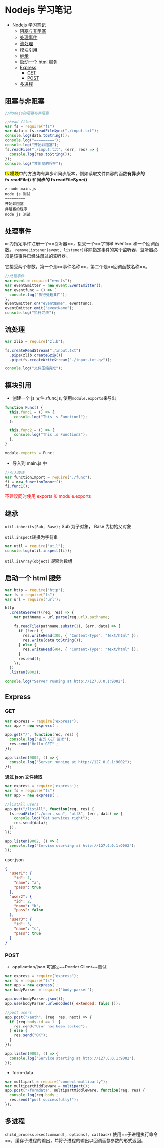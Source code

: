 # Nodejs 学习笔记


<!-- @import "[TOC]" {cmd="toc" depthFrom=1 depthTo=6 orderedList=false} -->

<!-- code_chunk_output -->

- [Nodejs 学习笔记](#nodejs-%E5%AD%A6%E4%B9%A0%E7%AC%94%E8%AE%B0)
  - [阻塞与非阻塞](#%E9%98%BB%E5%A1%9E%E4%B8%8E%E9%9D%9E%E9%98%BB%E5%A1%9E)
  - [处理事件](#%E5%A4%84%E7%90%86%E4%BA%8B%E4%BB%B6)
  - [流处理](#%E6%B5%81%E5%A4%84%E7%90%86)
  - [模块引用](#%E6%A8%A1%E5%9D%97%E5%BC%95%E7%94%A8)
  - [继承](#%E7%BB%A7%E6%89%BF)
  - [启动一个 html 服务](#%E5%90%AF%E5%8A%A8%E4%B8%80%E4%B8%AA-html-%E6%9C%8D%E5%8A%A1)
  - [Express](#express)
    - [GET](#get)
    - [POST](#post)
  - [多进程](#%E5%A4%9A%E8%BF%9B%E7%A8%8B)

<!-- /code_chunk_output -->



## 阻塞与非阻塞

```javascript
//Nodejs的阻塞与非阻塞

//Read files
var fs = require("fs");
var data = fs.readFileSync("./input.txt");
console.log(data.toString());
console.log("=========");
console.log("开始非阻塞");
fs.readFile("./input.txt", (err, res) => {
  console.log(res.toString());
});
console.log("非阻塞的程序");
```

<mark>fs 模块</mark>中的方法均有异步和同步版本，例如读取文件内容的函数**有异步的 fs.readFile()** 和**同步的 fs.readFileSync()**

```
> node main.js
node js 测试
=========
开始非阻塞
非阻塞的程序
node js 测试
```

## 处理事件

`on`为指定事件注册一个==监听器==，接受一个==字符串 event== 和一个回调函数。
`removeListener(event, listener)`移除指定事件的某个监听器，监听器必须是该事件已经注册过的监听器。

它接受两个参数，第一个是==事件名称==，第二个是==回调函数名称==。

```javascript
//处理事件
var event = require("events");
var eventEmitter = new event.EventEmitter();
var eventfunc = () => {
  console.log("执行处理事件");
};
eventEmitter.on("eventName", eventfunc);
eventEmitter.emit("eventName");
console.log("执行完毕");
```

## 流处理

```javascript
var zlib = require("zlib");

fs.createReadStream("./input.txt")
  .pipe(zlib.createGzip())
  .pipe(fs.createWriteStream("./input.txt.gz"));

console.log("文件压缩完成");
```

## 模块引用

- 创建一个 js 文件./func.js, 使用`module.exports`来导出

```javascript
function Func() {
  this.func1 = () => {
    console.log("This is Function1");
  };

  this.func2 = () => {
    console.log("This is Function2");
  };
}

module.exports = Func;
```

- 导入到 main.js 中

```javascript
//引入模块
var functionImport = require("./func");
fi = new functionImport();
fi.func1();
```

<font color=#FF0000>不建议同时使用 exports 和 module.exports</font>

## 继承

`util.inherits(Sub, Base);`
Sub 为子对象， Base 为初始父对象

`util.inspect`转换为字符串

```javascript
var util = require("util");
console.log(util.inspect(fi));
```

`util.isArray(object)` 是否为数组

## 启动一个 html 服务

```javascript
var http = require("http");
var fs = require("fs");
var url = require("url");

http
  .createServer((req, res) => {
    var pathname = url.parse(req.url).pathname;

    fs.readFile(pathname.substr(1), (err, data) => {
      if (!err) {
        res.writeHead(200, { "Content-Type": "text/html" });
        res.write(data.toString());
      } else {
        res.writeHead(404, { "Content-Type": "text/html" });
      }
      res.end();
    });
  })
  .listen(9002);

console.log("Server running at http://127.0.0.1:9002");
```

## Express 

### GET

```javascript
var express = require("express");
var app = new express();

app.get("/", function(req, res) {
  console.log("主页 GET 请求");
  res.send("Hello GET");
});

app.listen(9002, () => {
  console.log("Server running at http://127.0.0.1:9002");
});
```

**通过 json 文件读取**

```javascript
var express = require("express");
var fs = require("fs");
var app = new express();

//listAll users
app.get("/listAll", function(req, res) {
  fs.readFile("./user.json", "utf8", (err, data) => {
    console.log("Get services right");
    res.send(data);
  });
});

app.listen(9002, () => {
  console.log("Service starting at http://127.0.0.1:9002");
});
```

user.json

```json
{
  "user1": {
    "id": 1,
    "name": "a",
    "pass": true
  },
  "user2": {
    "id": 2,
    "name": "b",
    "pass": false
  },
  "user3": {
    "id": 3,
    "name": "c",
    "pass": true
  }
}
```

### POST

- application/json
  可通过==Restlet Client==测试

```javascript
var express = require("express");
var fs = require("fs");
var app = new express();
var bodyParser = require("body-parser");

app.use(bodyParser.json());
app.use(bodyParser.urlencoded({ extended: false }));

//post users
app.post("/auth", (req, res, next) => {
  if (req.body.id == 1) {
    res.send("User has been locked");
  } else {
    res.send("OK");
  }
});

app.listen(9002, () => {
  console.log("Service starting at http://127.0.0.1:9002");
});
```

- form-data

```javascript
var multipart = require("connect-multiparty");
var multipartMiddleware = multipart();
app.post("/formdata", multipartMiddleware, function(req, res) {
  console.log(req.body);
  res.send("post successfully!");
});
```

## 多进程

`child_process.exec(command[, options], callback)`
使用==子进程执行命令==，缓存子进程的输出，并将子进程的输出以回调函数参数的形式返回。
